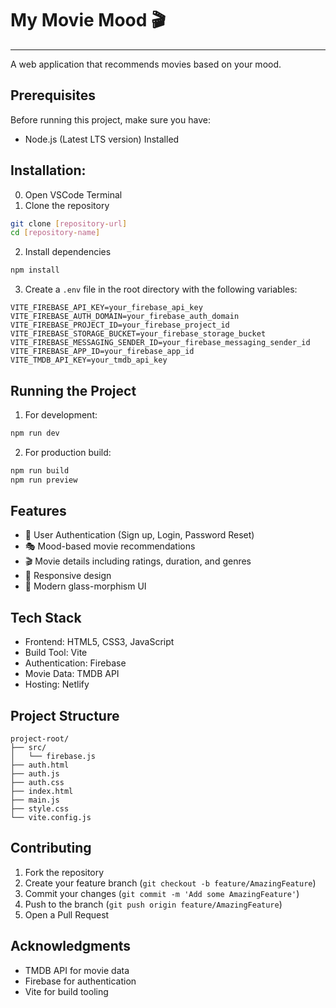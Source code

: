 # My Movie Mood  🎬
---------------------

A web application that recommends movies based on your mood.
## Prerequisites

Before running this project, make sure you have:

- Node.js (Latest LTS version) Installed

## Installation: 

0. Open VSCode Terminal
1. Clone the repository
```bash
git clone [repository-url]
cd [repository-name]
```

2. Install dependencies
```bash
npm install
```

3. Create a `.env` file in the root directory with the following variables:
```env
VITE_FIREBASE_API_KEY=your_firebase_api_key
VITE_FIREBASE_AUTH_DOMAIN=your_firebase_auth_domain
VITE_FIREBASE_PROJECT_ID=your_firebase_project_id
VITE_FIREBASE_STORAGE_BUCKET=your_firebase_storage_bucket
VITE_FIREBASE_MESSAGING_SENDER_ID=your_firebase_messaging_sender_id
VITE_FIREBASE_APP_ID=your_firebase_app_id
VITE_TMDB_API_KEY=your_tmdb_api_key
```

## Running the Project

1. For development:
```bash
npm run dev
```

2. For production build:
```bash
npm run build
npm run preview
```

## Features

- 🔐 User Authentication (Sign up, Login, Password Reset)
- 🎭 Mood-based movie recommendations
- 🎬 Movie details including ratings, duration, and genres
- 📱 Responsive design
- 🎨 Modern glass-morphism UI

## Tech Stack

- Frontend: HTML5, CSS3, JavaScript
- Build Tool: Vite
- Authentication: Firebase
- Movie Data: TMDB API
- Hosting: Netlify

## Project Structure

```
project-root/
├── src/
│   └── firebase.js
├── auth.html
├── auth.js
├── auth.css
├── index.html
├── main.js
├── style.css
└── vite.config.js
```

## Contributing

1. Fork the repository
2. Create your feature branch (`git checkout -b feature/AmazingFeature`)
3. Commit your changes (`git commit -m 'Add some AmazingFeature'`)
4. Push to the branch (`git push origin feature/AmazingFeature`)
5. Open a Pull Request



## Acknowledgments

- TMDB API for movie data
- Firebase for authentication
- Vite for build tooling
